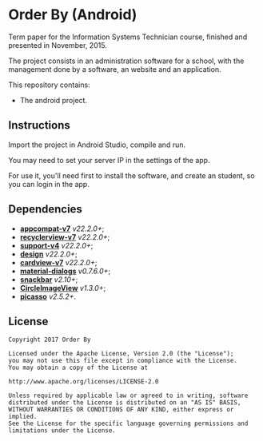 # Order By (Android)

Term paper for the Information Systems Technician course, finished and presented in November, 2015.

The project consists in an administration software for a school, with the management done by a software, an website and an application.

This repository contains:
- The android project.

## Instructions

Import the project in Android Studio, compile and run.

You may need to set your server IP in the settings of the app.

For use it, you'll need first to install the software, and create an student, so you can login in the app.

## Dependencies

- **[appcompat-v7](https://github.com/android/platform_frameworks_support/tree/master/v7/appcompat)** *v22.2.0+*;
- **[recyclerview-v7](https://github.com/android/platform_frameworks_support/tree/master/v7/recyclerview)** *v22.2.0+*;
- **[support-v4](https://github.com/android/platform_frameworks_support)** *v22.2.0+*;
- **[design](https://github.com/android/platform_frameworks_support/tree/master/design)** *v22.2.0+*;
- **[cardview-v7](https://github.com/android/platform_frameworks_support/tree/master/v7/cardview)** *v22.2.0+*;
- **[material-dialogs](https://github.com/afollestad/material-dialogs)** *v0.7.6.0+*;
- **[snackbar](https://github.com/nispok/snackbar)** *v2.10+*;
- **[CircleImageView](https://github.com/hdodenhof/CircleImageView)** *v1.3.0+*;
- **[picasso](https://github.com/square/picasso)** *v2.5.2+*.


## License

    Copyright 2017 Order By

    Licensed under the Apache License, Version 2.0 (the "License");
    you may not use this file except in compliance with the License.
    You may obtain a copy of the License at

    http://www.apache.org/licenses/LICENSE-2.0

    Unless required by applicable law or agreed to in writing, software
    distributed under the License is distributed on an "AS IS" BASIS,
    WITHOUT WARRANTIES OR CONDITIONS OF ANY KIND, either express or implied.
    See the License for the specific language governing permissions and
    limitations under the License.
